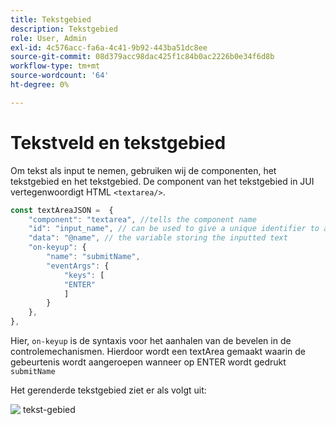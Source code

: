 ```yaml
---
title: Tekstgebied
description: Tekstgebied
role: User, Admin
exl-id: 4c576acc-fa6a-4c41-9b92-443ba51dc8ee
source-git-commit: 08d379acc98dac425f1c84b0ac2226b0e34f6d8b
workflow-type: tm+mt
source-wordcount: '64'
ht-degree: 0%

---
```


# Tekstveld en tekstgebied

Om tekst als input te nemen, gebruiken wij de componenten, het tekstgebied en het tekstgebied.
De component van het tekstgebied in JUI vertegenwoordigt HTML `<textarea/>`.

```js title="textArea.js"
const textAreaJSON =  {
    "component": "textarea", //tells the component name
    "id": "input_name", // can be used to give a unique identifier to a component
    "data": "@name", // the variable storing the inputted text
    "on-keyup": {
        "name": "submitName",
        "eventArgs": {
            "keys": [
            "ENTER"
            ]
        }
    },
},
```

Hier, `on-keyup` is de syntaxis voor het aanhalen van de bevelen in de controlemechanismen.
Hierdoor wordt een textArea gemaakt waarin de gebeurtenis wordt aangeroepen wanneer op ENTER wordt gedrukt `submitName`

Het gerenderde tekstgebied ziet er als volgt uit:

![&#x200B; tekst-gebied &#x200B;](./imgs/text_area.png " Gebied van de Tekst ")

